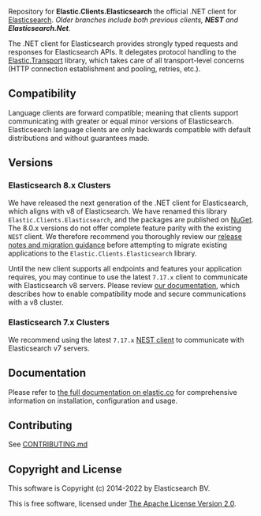 Repository for **Elastic.Clients.Elasticsearch** the official .NET client for [Elasticsearch](https://github.com/elastic/elasticsearch). *Older branches include both previous clients, **NEST** and **Elasticsearch.Net**.*

The .NET client for Elasticsearch provides strongly typed requests and responses for Elasticsearch APIs. It delegates protocol handling to the [Elastic.Transport](https://github.com/elastic/elastic-transport-net) library, which takes care of all transport-level concerns (HTTP connection establishment and pooling, retries, etc.).

## Compatibility

Language clients are forward compatible; meaning that clients support communicating with greater or equal minor versions of Elasticsearch. Elasticsearch language clients are only backwards compatible with default distributions and without guarantees made.

## Versions

### Elasticsearch 8.x Clusters

We have released the next generation of the .NET client for Elasticsearch, which aligns with v8 of Elasticsearch. We have renamed this library `Elastic.Clients.Elasticsearch`, and the packages are published on [NuGet](https://www.nuget.org/packages/Elastic.Clients.Elasticsearch/). The 8.0.x versions do not offer complete
feature parity with the existing `NEST` client. We therefore recommend you thoroughly review our [release notes and migration guidance](https://www.elastic.co/guide/en/elasticsearch/client/net-api/current/release-notes-8.0.0.html) before attempting to migrate existing applications to the `Elastic.Clients.Elasticsearch` library.

Until the new client supports all endpoints and features your application requires, you may continue to use the latest `7.17.x` client to communicate with Elasticsearch v8 servers. Please review [our documentation](https://www.elastic.co/guide/en/elasticsearch/client/net-api/7.17/connecting-to-elasticsearch-v8.html), which describes how to enable compatibility mode and secure communications with a v8 cluster.

### Elasticsearch 7.x Clusters

We recommend using the latest `7.17.x` [NEST client](https://www.nuget.org/packages/Nest) to communicate with Elasticsearch v7 servers.

## Documentation

Please refer to [the full documentation on elastic.co](https://www.elastic.co/guide/en/elasticsearch/client/net-api/current/index.html) for comprehensive information on installation, configuration and usage.

## Contributing

See [CONTRIBUTING.md](./CONTRIBUTING.md)

## Copyright and License

This software is Copyright (c) 2014-2022 by Elasticsearch BV.

This is free software, licensed under [The Apache License Version 2.0](https://github.com/elastic/elasticsearch-net/blob/main/LICENSE.txt).